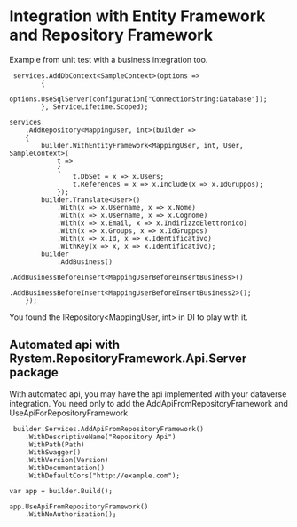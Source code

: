 # Integration with Entity Framework and Repository Framework
Example from unit test with a business integration too.

     services.AddDbContext<SampleContext>(options =>
            {
                options.UseSqlServer(configuration["ConnectionString:Database"]);
            }, ServiceLifetime.Scoped);

    services
        .AddRepository<MappingUser, int>(builder =>
        {
            builder.WithEntityFramework<MappingUser, int, User, SampleContext>(
                t =>
                {
                    t.DbSet = x => x.Users;
                    t.References = x => x.Include(x => x.IdGruppos);
                });
            builder.Translate<User>()
                .With(x => x.Username, x => x.Nome)
                .With(x => x.Username, x => x.Cognome)
                .With(x => x.Email, x => x.IndirizzoElettronico)
                .With(x => x.Groups, x => x.IdGruppos)
                .With(x => x.Id, x => x.Identificativo)
                .WithKey(x => x, x => x.Identificativo);
            builder
                .AddBusiness()
                    .AddBusinessBeforeInsert<MappingUserBeforeInsertBusiness>()
                    .AddBusinessBeforeInsert<MappingUserBeforeInsertBusiness2>();
        });

You found the IRepository<MappingUser, int> in DI to play with it.

## Automated api with Rystem.RepositoryFramework.Api.Server package
With automated api, you may have the api implemented with your dataverse integration.
You need only to add the AddApiFromRepositoryFramework and UseApiForRepositoryFramework

     builder.Services.AddApiFromRepositoryFramework()
        .WithDescriptiveName("Repository Api")
        .WithPath(Path)
        .WithSwagger()
        .WithVersion(Version)
        .WithDocumentation()
        .WithDefaultCors("http://example.com");  

    var app = builder.Build();

    app.UseApiFromRepositoryFramework()
        .WithNoAuthorization();